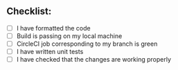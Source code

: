 <!--- Provide a general summary of your changes in the Title above -->

<!--- Add the prefix Github Issue Number to the Title -->

## Checklist:
- [ ] I have formatted the code
- [ ] Build is passing on my local machine
- [ ] CircleCI job corresponding to my branch is green
- [ ] I have written unit tests
- [ ] I have checked that the changes are working properly
